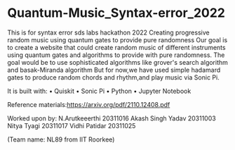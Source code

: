 # Quantum-Music_Syntax-error_2022
This is for syntax error sds labs hackathon 2022
Creating progressive random music using quantum gates to provide pure randomness
Our goal is to create a website that could create random music of different instruments using quantum gates and algorithms
to provide with pure randomness.
The goal would be to use sophisticated algorithms like grover's search algorithm and basak-Miranda algorithm
But for now,we have used simple hadamard gates to produce random chords and rhythm,and play music via Sonic Pi.

It is built with:
• Quiskit
• Sonic Pi
• Python
• Jupyter Notebook


Reference materials:https://arxiv.org/pdf/2110.12408.pdf


Worked upon by:
N.Arutkeeerthi 20311016
Akash Singh Yadav 20311003
Nitya Tyagi 20311017
Vidhi Patidar 20311025


(Team name: NL89 from IIT Roorkee)
